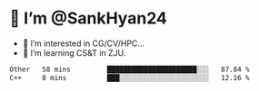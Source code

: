 # 👋 I’m @SankHyan24

- 👀 I’m interested in CG/CV/HPC...
- 🌱 I’m learning CS&T in ZJU.

<!---
SankHyan24/SankHyan24 is a ✨ special ✨ repository because its `README.md` (this file) appears on your GitHub profile.
You can click the Preview link to take a look at your changes.
--->
<!--START_SECTION:waka-->

```txt
Other   58 mins         ██████████████████████░░░   87.84 %
C++     8 mins          ███░░░░░░░░░░░░░░░░░░░░░░   12.16 %
```

<!--END_SECTION:waka-->
